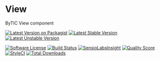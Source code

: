 # View
ByTIC View component

[![Latest Version on Packagist](https://img.shields.io/packagist/v/bytic/view.svg?style=flat-square)](https://packagist.org/packages/bytic/view)
[![Latest Stable Version](https://poser.pugx.org/bytic/view/v/stable)](https://packagist.org/packages/bytic/view)
[![Latest Unstable Version](https://poser.pugx.org/bytic/view/v/unstable)](https://packagist.org/packages/bytic/view)

[![Software License](https://img.shields.io/badge/license-MIT-brightgreen.svg?style=flat-square)](LICENSE)
[![Build Status](https://img.shields.io/travis/bytic/view/master.svg?style=flat-square)](https://travis-ci.org/bytic/framework)
[![SensioLabsInsight](https://insight.sensiolabs.com/projects/92329f47-7940-4b14-91e9-45330b887bdd/mini.png)](https://insight.sensiolabs.com/projects/92329f47-7940-4b14-91e9-45330b887bdd)
[![Quality Score](https://img.shields.io/scrutinizer/g/bytic/view.svg?style=flat-square)](https://scrutinizer-ci.com/g/bytic/view)
[![StyleCI](https://styleci.io/repos/118474281/shield?branch=master)](https://styleci.io/repos/118474281)
[![Total Downloads](https://img.shields.io/packagist/dt/bytic/view.svg?style=flat-square)](https://packagist.org/packages/bytic/view)
